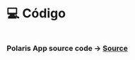 # 💻 Código

<figure><img src="../../../.gitbook/assets/computadora-portatil-dibujo-sola-linea-codificar-concepto-codigo-programacion-ilustracion-vector-grafico-diseno-dibujo-linea-continua_638785-1241.avif" alt=""><figcaption></figcaption></figure>

### Polaris App source code -> [Source](https://github.com/MrWiki15/polaris)
